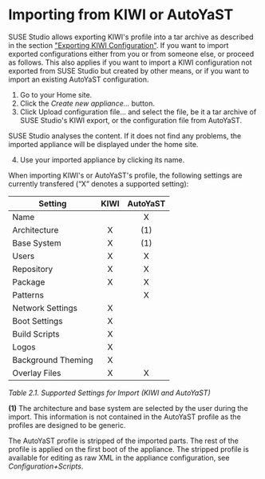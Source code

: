 # Importing from KIWI or AutoYaST

SUSE Studio allows exporting KIWI's profile into a tar archive as described in
the section ["Exporting KIWI Configuration"][Export-KIWI-Config]. If you want to
import exported configurations either from you or from someone else, or proceed
as follows. This also applies if you want to import a KIWI configuration not
exported from SUSE Studio but created by other means, or if you want to import
an existing AutoYaST configuration.

1. Go to your Home site.
2. Click the *Create new appliance...* button.
3. Click Upload configuration file... and select the file, be it a tar archive of SUSE Studio's KIWI export, or the configuration file from AutoYaST.

SUSE Studio analyses the content. If it does not find any problems, the imported
appliance will be displayed under the home site.

4. Use your imported appliance by clicking its name.

When importing KIWI's or AutoYaST's profile, the following settings are
currently transfered (“X” denotes a supported setting):

[Export-KIWI-Config]: exporting-kiwi-configuration.html

Setting            | KIWI | AutoYaST |
-------------------|:----:|:--------:|
Name               |      | X        |
Architecture       | X    | (1)      |
Base System        | X    | (1)      |
Users              | X    | X        |
Repository         | X    | X        |
Package            | X    | X        |
Patterns           |      | X        |
Network Settings   | X    |          |
Boot Settings      | X    |          |
Build Scripts      | X    |          |
Logos              | X    |          |
Background Theming | X    |          |
Overlay Files      | X    | X        |

*Table 2.1. Supported Settings for Import (KIWI and AutoYaST)*

**(1)** The architecture and base system are selected by the user during the
import. This information is not contained in the AutoYaST profile as the
profiles are designed to be generic.

The AutoYaST profile is stripped of the imported parts. The rest of the profile
is applied on the first boot of the appliance. The stripped profile is available
for editing as raw XML in the appliance configuration, see
*Configuration+Scripts*.
